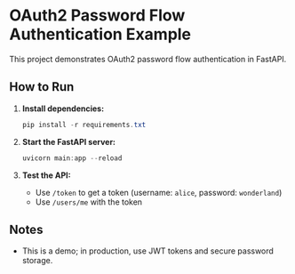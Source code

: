# OAuth2 Password Flow Authentication Example

This project demonstrates OAuth2 password flow authentication in FastAPI.

## How to Run

1. **Install dependencies:**
   ```powershell
   pip install -r requirements.txt
   ```

2. **Start the FastAPI server:**
   ```powershell
   uvicorn main:app --reload
   ```

3. **Test the API:**
   - Use `/token` to get a token (username: `alice`, password: `wonderland`)
   - Use `/users/me` with the token

## Notes

- This is a demo; in production, use JWT tokens and secure password storage.